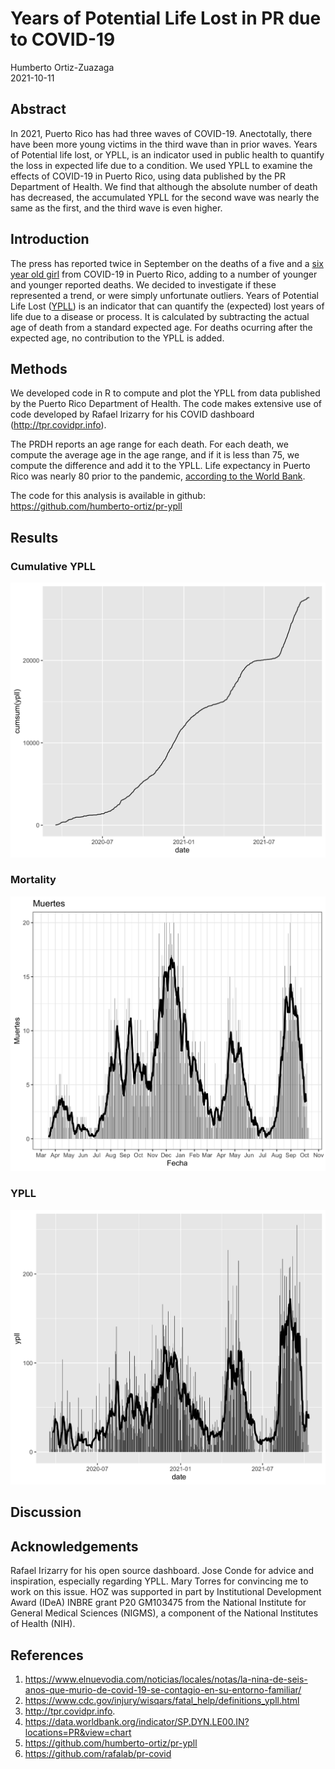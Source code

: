 # Years of Potential Life Lost in PR due to COVID-19

Humberto Ortiz-Zuazaga  
2021-10-11

## Abstract

In 2021, Puerto Rico has had three waves of COVID-19. Anectotally, there have
been more young victims in the third wave than in prior waves. Years of
Potential life lost, or YPLL, is an indicator used in public health to quantify
the loss in expected life due to a condition. We used YPLL to examine the
effects of COVID-19 in Puerto Rico, using data published by the PR Department of
Health. We find that although the absolute number of death has decreased, the
accumulated YPLL for the second wave was nearly the same as the first, and the
third wave is even higher.

## Introduction

The press has reported twice in September on the deaths of a five and a [six
year old
girl](https://www.elnuevodia.com/noticias/locales/notas/la-nina-de-seis-anos-que-murio-de-covid-19-se-contagio-en-su-entorno-familiar/)
from COVID-19 in Puerto Rico, adding to a number of younger and younger reported
deaths. We decided to investigate if these represented a trend, or were simply
unfortunate outliers. Years of Potential Life Lost
([YPLL](https://www.cdc.gov/injury/wisqars/fatal_help/definitions_ypll.html)) is
an indicator that can quantify the (expected) lost years of life due to a
disease or process. It is calculated by subtracting the actual age of death from
a standard expected age. For deaths ocurring after the expected age, no
contribution to the YPLL is added.

## Methods

We developed code in R to compute and plot the YPLL from data published by the
Puerto Rico Department of Health. The code makes extensive use of code developed
by Rafael Irizarry for his COVID dashboard (http://tpr.covidpr.info).

The PRDH reports an age range for each death. For each death, we compute the
average age in the age range, and if it is less than 75, we compute the
difference and add it to the YPLL. Life expectancy in Puerto Rico was nearly 80
prior to the pandemic, [according to the World
Bank](https://data.worldbank.org/indicator/SP.DYN.LE00.IN?locations=PR&view=chart).

The code for this analysis is available in github: https://github.com/humberto-ortiz/pr-ypll

## Results

### Cumulative YPLL

![Sum total Years of Potential Live Lost due to COVID-19 in Puerto Rico](ypll-cumul.png)

### Mortality

![Deaths from COVID-19 in Puerto Rico](muertes.png)

### YPLL

![YPLL in Puerto Rico due to COVID-19](ypll.png)

## Discussion

## Acknowledgements

Rafael Irizarry for his open source dashboard. Jose Conde for advice and
inspiration, especially regarding YPLL. Mary Torres for convincing me to work on
this issue. HOZ was supported in part by Institutional Development Award (IDeA)
INBRE grant P20 GM103475 from the National Institute for General Medical
Sciences (NIGMS), a component of the National Institutes of Health (NIH).

## References

1. https://www.elnuevodia.com/noticias/locales/notas/la-nina-de-seis-anos-que-murio-de-covid-19-se-contagio-en-su-entorno-familiar/
2. https://www.cdc.gov/injury/wisqars/fatal_help/definitions_ypll.html
3. http://tpr.covidpr.info.
4. https://data.worldbank.org/indicator/SP.DYN.LE00.IN?locations=PR&view=chart
5. https://github.com/humberto-ortiz/pr-ypll
6. https://github.com/rafalab/pr-covid
